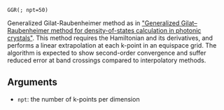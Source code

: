 ```
GGR(; npt=50)
```

Generalized Gilat-Raubenheimer method as in ["Generalized Gilat–Raubenheimer method for density-of-states calculation in photonic crystals"](https://doi.org/10.1088/2040-8986/aaae52). This method requires the Hamiltonian and its derivatives, and performs a linear extrapolation at each k-point in an equispace grid. The algorithm is expected to show second-order convergence and suffer reduced error at band crossings compared to interpolatory methods.

## Arguments

  * `npt`: the number of k-points per dimension
